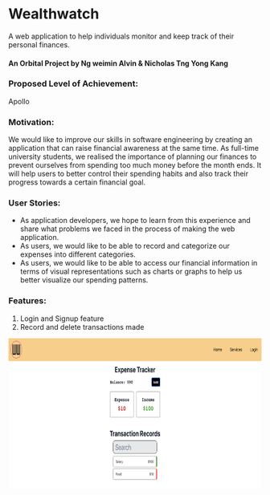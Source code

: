 # Wealthwatch
A web application to help individuals monitor and keep track of their personal finances.

#### An Orbital Project by Ng weimin Alvin & Nicholas Tng Yong Kang

### Proposed Level of Achievement:
Apollo

### Motivation:
We would like to improve our skills in software engineering by creating an application that can raise financial awareness at the same time. As full-time university students, we realised the importance of planning our finances to prevent ourselves from spending too much money before the month ends. It will help users to better control their spending habits and also track their progress towards a certain financial goal.

### User Stories:
* As application developers, we hope to learn from this experience and share what problems we faced in the process of making the web application.
* As users, we would like to be able to record and categorize our expenses into different categories.
* As users, we would like to be able to access our financial information in terms of visual representations such as charts or graphs to help us better visualize our spending patterns.

### Features:
1. Login and Signup feature
2. Record and delete transactions made
<img src=./src/Resources/RecordExpense.png width="600" height="300" />


